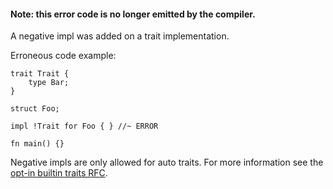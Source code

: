 #### Note: this error code is no longer emitted by the compiler.

A negative impl was added on a trait implementation.

Erroneous code example:

```compile_fail
trait Trait {
    type Bar;
}

struct Foo;

impl !Trait for Foo { } //~ ERROR

fn main() {}
```

Negative impls are only allowed for auto traits. For more
information see the [opt-in builtin traits RFC][RFC 19].

[RFC 19]: https://github.com/rust-lang/rfcs/blob/master/text/0019-opt-in-builtin-traits.md
